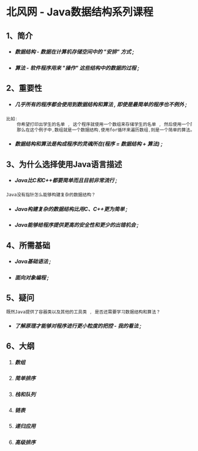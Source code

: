# 北风网 - Java数据结构系列课程

## 1、简介

* ##### 数据结构 - 数据在计算机存储空间中的 "安排" 方式 ;
* ##### 算法 - 软件程序用来 "操作" 这些结构中的数据的过程 ;

## 2、重要性

* ##### 几乎所有的程序都会使用到数据结构和算法 , 即使是最简单的程序也不例外 ;

```java
比如:
    你希望打印出学生的名单 , 这个程序就使用一个数组来存储学生的名单 , 然后使用一个简单的for循环来遍历数组 , 最后打印出学生的信息 ;
    那么在这个例子中,数组就是一个数据结构,使用for循环来遍历数组,则是一个简单的算法。
```

* ##### 数据结构和算法是构成程序的灵魂所在\(程序 = 数据结构 + 算法\) ;

## 3、为什么选择使用Java语言描述

* ##### Java比C和C++都要简单而且目前非常流行 ;

```java
Java没有指针怎么能够构建复杂的数据结构？
```

* ##### Java构建复杂的数据结构比用C、C++更为简单 ;
* ##### Java能够给程序提供更高的安全性和更少的出错机会 ;

## 4、所需基础

* ##### Java基础语法 ;
* ##### 面向对象编程 ;

## 5、疑问

```java
既然Java提供了容器类以及其他的工具类 , 是否还需要学习数据结构和算法？
```

* ##### 了解原理才能够对程序进行更小粒度的把控 - 我的看法 ;

##### 

## 6、大纲

1. ##### 数组
2. ##### 简单排序
3. ##### 栈和队列
4. ##### 链表
5. ##### 递归应用
6. ##### 高级排序



